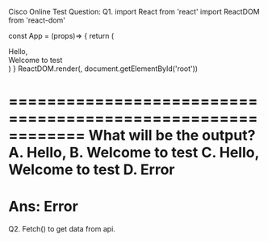 Cisco Online Test Question:
Q1. 
import React from 'react'
import ReactDOM from 'react-dom'

const App = (props)=>
{
return (
<div>Hello,</div>
<div> Welcome to test</div>
)
}
ReactDOM.render(<App />, document.getElementById('root'))

============================================================
What will be the output?
A. Hello,
B. Welcome to test
C. Hello,
   Welcome to test
D. Error
============================
Ans: Error
============================

Q2. Fetch() to get data from api.
